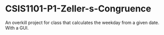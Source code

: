 # CSIS1101-P1-Zeller-s-Congruence
An overkill project for class that calculates the weekday from a given date. With a GUI.
